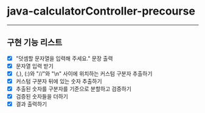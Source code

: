 # java-calculatorController-precourse
---
**구현 기능 리스트**
---
- [x] "덧셈할 문자열을 입력해 주세요." 문장 출력
- [x] 문자열 입력 받기
- [x] (,), (:)와 "//"와 "\n" 사이에 위치하는 커스텀 구분자 추출하기
- [x] 커스텀 구분자 뒤에 있는 숫자 추출하기
- [x] 추출된 숫자를 구분자를 기준으로 분할하고 검증하기
- [x] 검증된 숫자들을 더하기
- [x] 결과 출력하기